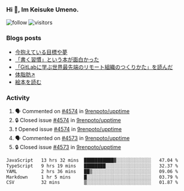 ### Hi 👋, Im Keisuke Umeno.

<!--
**9renpoto/9renpoto** is a ✨ _special_ ✨ repository because its `README.md` (this file) appears on your GitHub profile.

Here are some ideas to get you started:

- 🔭 I’m currently working on ...
- 🌱 I’m currently learning ...
- 👯 I’m looking to collaborate on ...
- 🤔 I’m looking for help with ...
- 💬 Ask me about ...
- 📫 How to reach me: ...
- 😄 Pronouns: ...
- ⚡ Fun fact: ...
-->

![follow](https://img.shields.io/github/followers/9renpoto?label=Follow&style=social)
![visitors](https://komarev.com/ghpvc/?username=9renpoto&label=Profile%20views&color=0e75b6&style=flat)

### Blogs posts

<!-- BLOG-POST-LIST:START -->
- [今抱えている目標や夢](https://9renpoto.win/entry/2024/12/02/objective)
- [「書く習慣」という本が面白かった](https://9renpoto.win/entry/2024/11/11/leave_a_feeling_sad)
- [「GitLabに学ぶ世界最先端のリモート組織のつくりかた」を読んだ](https://9renpoto.win/entry/2024/09/10/remote_organization)
- [体脂肪↗](https://9renpoto.win/entry/2024/08/12/gaining_fat)
- [絵本を読む](https://9renpoto.win/entry/2024/07/26/picture_book)
<!-- BLOG-POST-LIST:END -->

### Activity

<!--START_SECTION:activity-->
1. 🗣 Commented on [#4574](https://github.com/9renpoto/upptime/issues/4574#issuecomment-2513917706) in [9renpoto/upptime](https://github.com/9renpoto/upptime)
2. 🔒 Closed issue [#4574](https://github.com/9renpoto/upptime/issues/4574) in [9renpoto/upptime](https://github.com/9renpoto/upptime)
3. ❗ Opened issue [#4574](https://github.com/9renpoto/upptime/issues/4574) in [9renpoto/upptime](https://github.com/9renpoto/upptime)
4. 🗣 Commented on [#4573](https://github.com/9renpoto/upptime/issues/4573#issuecomment-2513783909) in [9renpoto/upptime](https://github.com/9renpoto/upptime)
5. 🔒 Closed issue [#4573](https://github.com/9renpoto/upptime/issues/4573) in [9renpoto/upptime](https://github.com/9renpoto/upptime)
<!--END_SECTION:activity-->

<!--START_SECTION:waka-->

```txt
JavaScript   13 hrs 32 mins  ███████████▓░░░░░░░░░░░░░   47.04 %
TypeScript   9 hrs 19 mins   ████████░░░░░░░░░░░░░░░░░   32.37 %
YAML         2 hrs 36 mins   ██▒░░░░░░░░░░░░░░░░░░░░░░   09.06 %
Markdown     1 hr 5 mins     █░░░░░░░░░░░░░░░░░░░░░░░░   03.79 %
CSV          32 mins         ▒░░░░░░░░░░░░░░░░░░░░░░░░   01.87 %
```

<!--END_SECTION:waka-->
